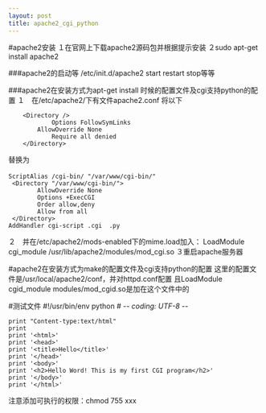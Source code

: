 ```yaml
---
layout: post
title: apache2_cgi_python
---
```

#apache2安装
１在官网上下载apache2源码包并根据提示安装
２sudo apt-get install apache2

###apache2的启动等
/etc/init.d/apache2 start
restart stop等等

###apache2在安装方式为apt-get install 时候的配置文件及cgi支持python的配置
１　在/etc/apache2/下有文件apache2.conf
将以下

		<Directory />
		        Options FollowSymLinks
	 		AllowOverride None
		        Require all denied
		</Directory>

替换为

	ScriptAlias /cgi-bin/ "/var/www/cgi-bin/"　　
	 <Directory "/var/www/cgi-bin/">
		    AllowOverride None
		    Options +ExecCGI
		    Order allow,deny
		    Allow from all
	 </Directory>
	AddHandler cgi-script .cgi  .py
	
２　并在/etc/apache2/mods-enabled下的mime.load加入：
LoadModule cgi_module /usr/lib/apache2/modules/mod_cgi.so
３重启apache服务器

#apache2在安装方式为make的配置文件及cgi支持python的配置
这里的配置文件是/usr/local/apache2/conf，并对httpd.conf配置
且LoadModule cgid_module modules/mod_cgid.so是加在这个文件中的

#测试文件
	#!/usr/bin/env python
	# -*- coding: UTF-8 -*-
  
	print "Content-type:text/html"
	print
	print '<html>'
	print '<head>'
	print '<title>Hello</title>'
	print '</head>'
	print '<body>'
	print '<h2>Hello Word! This is my first CGI program</h2>'
	print '</body>'
	print '</html>'
	

注意添加可执行的权限：chmod 755 xxx

